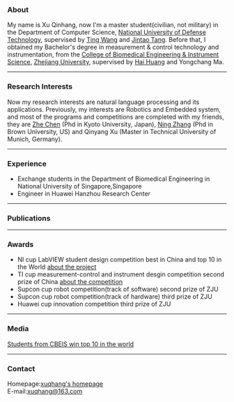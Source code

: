 ### About

My name is Xu Qinhang, now I'm a master student(civilian, not military) in the Department of Computer Science, [National University of Defense Technology](https://english.nudt.edu.cn/), supervised by [Ting Wang](http://www.icourses.cn/web/sword/portal/teacherDetails?userId=ff80808140ce83a70140cfb499a4008d) and [Jintao Tang](http://www.icourses.cn/web/sword/portal/teacherDetails?userId=ff80808140dacae90140e17cdef804e3). Before that, I obtained my Bachelor's degree in measurement & control technology and instrumentation, from the [College of Biomedical Engineering & Instrument Science](http://www.cbeis.zju.edu.cn/cbeisen/), [Zhejiang University](http://www.zju.edu.cn/english/), supervised by [Hai Huang](https://person.zju.edu.cn/en/0082083) and Yongchang Ma.

***
### Research Interests
Now my research interests are natural language processing and its applications. 
Previously, my interests are Robotics and Embedded system, and most of the programs and competitions are completed with my friends, they are [Zhe Chen](https://vision.ist.i.kyoto-u.ac.jp/people/) (Phd in Kyoto University, Japan), [Ning Zhang](https://www.linkedin.com/in/znsuperman/) (Phd in Brown University, US) and Qinyang Xu (Master in Technical University of Munich, Germany).

***
### Experience
* Exchange students in the Department of Biomedical Engineering in National University of Singapore,Singapore
* Engineer in Huawei Hanzhou Research Center

***
### Publications

***
### Awards
* NI cup LabVIEW student design competition best in China and top 10 in the World [about the project](https://forums.ni.com/t5/General-Academic-Projects/The-bionic-mechanical-arm-system-based-on-Kinect-and-LABVIEW/ta-p/3518917?profile.language=en)
* TI cup measurement-control and instrument desgin competition second prize of China [about the competition](https://e2echina.ti.com/group/universityprogram/w/contests/477)   
* Supcon cup robot competition(track of software) second prize of ZJU  
* Supcon cup robot competition(track of hardware) third prize of ZJU  
* Huawei cup innovation competition third prize of ZJU  
 
***
### Media
[Students from CBEIS win top 10 in the world](http://www.news.zju.edu.cn/2014/0929/c24346a63619/page.htm)

***
### Contact
Homepage:[xuqhang's homepage](https://xuqhang.github.io)  
E-mail:xuqhang@163.com



